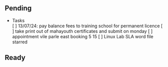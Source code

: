 ## Pending 
- Tasks  
  [  ] 13/07/24: pay balance fees to training school for permanent licence 
  [  ]  take print out of mahayouth certificates and submit on monday
  [  ]  appointment  vile parle east booking    5 15
  [  ] Linux Lab SLA word file starred 
  
  
  
  
  

## Ready
